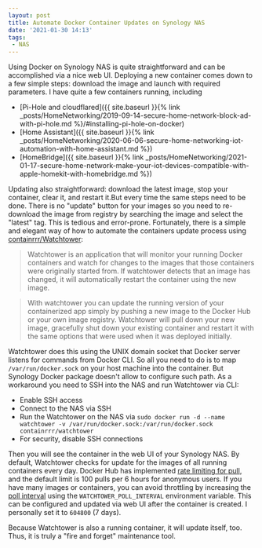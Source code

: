 ```yaml
---
layout: post
title: Automate Docker Container Updates on Synology NAS
date: '2021-01-30 14:13'
tags:
 - NAS
---
```


Using Docker on Synology NAS is quite straightforward and can be accomplished via a nice web UI. Deploying a new container comes down to a few simple steps: download the image and launch with required parameters. I have quite a few containers running, including
* [Pi-Hole and cloudflared]({{ site.baseurl }}{% link _posts/HomeNetworking/2019-09-14-secure-home-network-block-ad-with-pi-hole.md %}/#installing-pi-hole-on-docker)
* [Home Assistant]({{ site.baseurl }}{% link _posts/HomeNetworking/2020-06-06-secure-home-networking-iot-automation-with-home-assistant.md %})
* [HomeBridge]({{ site.baseurl }}{% link _posts/HomeNetworking/2021-01-17-secure-home-network-make-your-iot-devices-compatible-with-apple-homekit-with-homebridge.md %})

Updating also straightforward: download the latest image, stop your container, clear it, and restart it.But every time the same steps need to be done. There is no "update" button for your images so you need to re-download the image from registry by searching the image and select the "latest" tag. This is tedious and error-prone. Fortunately, there is a simple and elegant way of how to automate the containers update process using [containrrr/Watchtower](https://github.com/containrrr/watchtower):

>Watchtower is an application that will monitor your running Docker containers and watch for changes to the images that those containers were originally started from. If watchtower detects that an image has changed, it will automatically restart the container using the new image.

>With watchtower you can update the running version of your containerized app simply by pushing a new image to the Docker Hub or your own image registry. Watchtower will pull down your new image, gracefully shut down your existing container and restart it with the same options that were used when it was deployed initially.

Watchtower does this using the UNIX domain socket that Docker server listens for commands from Docker CLI. So all you need to do is to map `/var/run/docker.sock` on your host machine into the container. But Synology Docker package doesn't allow to configure such path. As a workaround you need to SSH into the NAS and run Watchtower via CLI:

* Enable SSH access
* Connect to the NAS via SSH
* Run the Watchtower on the NAS via `sudo docker run -d --name watchtower -v /var/run/docker.sock:/var/run/docker.sock containrrr/watchtower`
* For security, disable SSH connections

Then you will see the container in the web UI of your Synology NAS. By default, Watchtower checks for update for the images of all running containers every day. Docker Hub has implemented [rate limiting for pull](https://www.docker.com/blog/scaling-docker-to-serve-millions-more-developers-network-egress/), and the default limit is 100 pulls per 6 hours for anonymous users. If you have many images or containers, you can avoid throttling by increasing the [poll interval](https://containrrr.dev/watchtower/arguments/#poll_interval) using the `WATCHTOWER_POLL_INTERVAL` environment variable. This can be configured and updated via web UI after the container is created. I personally set it to `604800` (7 days).

Because Watchtower is also a running container, it will update itself, too. Thus, it is truly a "fire and forget" maintenance tool.
